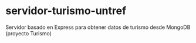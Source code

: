 # servidor-turismo-untref
Servidor basado en Express para obtener datos de turismo desde MongoDB (proyecto Turismo)
